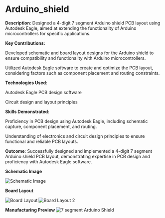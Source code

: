 # Arduino_shield
**Description**: Designed a 4-digit 7 segment Arduino shield PCB layout using Autodesk Eagle, aimed at extending the functionality of Arduino microcontrollers for specific applications.

**Key Contributions:**

Developed schematic and board layout designs for the Arduino shield to ensure compatibility and functionality with Arduino microcontrollers.

Utilized Autodesk Eagle software to create and optimize the PCB layout, considering factors such as component placement and routing constraints.

**Technologies Used**:

Autodesk Eagle PCB design software

Circuit design and layout principles

**Skills Demonstrated**:

Proficiency in PCB design using Autodesk Eagle, including schematic capture, component placement, and routing.

Understanding of electronics and circuit design principles to ensure functional and reliable PCB layouts.

**Outcome**: Successfully designed and implemented a 4-digit 7 segment Arduino shield PCB layout, demonstrating expertise in PCB design and proficiency with Autodesk Eagle software.


**Schematic Image**

![Schematic Image](https://github.com/NikitaDubey21/Arduino_shield/assets/165022249/0b14819e-c4c5-4514-997d-3a8b5d416ffe)

**Board Layout**

![Board Layout](https://github.com/NikitaDubey21/Arduino_shield/assets/165022249/d4864775-c8b6-4236-ae2c-07375313e239)
![Board Layout 2](https://github.com/NikitaDubey21/Arduino_shield/assets/165022249/f5b01dcf-4761-4246-a9f8-47ad1f37c60a)


**Manufacturing Preview**
![7 segment Arduino Shield](https://github.com/NikitaDubey21/Arduino_shield/assets/165022249/4f661e7a-a981-49a9-81e4-4eaf81c2d64c)



